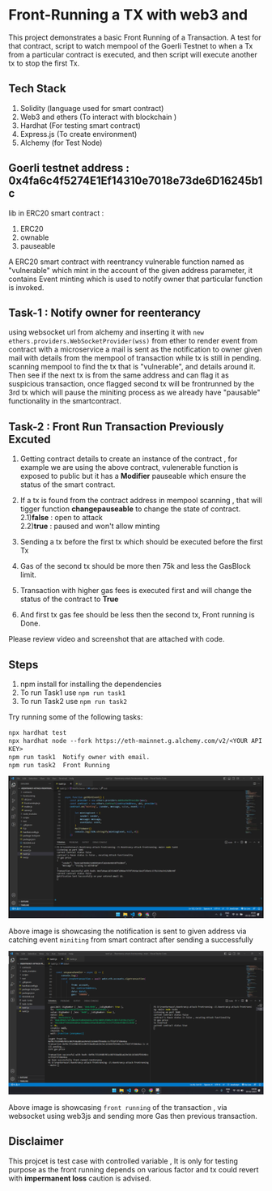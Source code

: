 # Front-Running a TX with web3 and 

This project demonstrates a basic Front Running of a Transaction. A test for that contract, script to watch mempool of the Goerli Testnet to when a Tx from a particular contract is executed, and then script will execute another tx to stop the first Tx.

## Tech Stack 
1) Solidity (language used for smart contract)
2) Web3 and ethers (To interact with blockchain )
3) Hardhat (For testing smart contract)
4) Express.js (To create environment)
5) Alchemy  (for Test Node)





## Goerli testnet address : 0x4fa6c4f5274E1Ef14310e7018e73de6D16245b1c

lib in ERC20 smart contract :
1) ERC20
2) ownable
3) pauseable 

A ERC20 smart contract with reentrancy vulnerable function named as "vulnerable" which mint in the account of the given address parameter,
it contains Event minting which is used to notify owner that particular function is invoked.


## Task-1 : Notify owner for reenterancy 
using websocket url from alchemy and inserting it with `new ethers.providers.WebSocketProvider(wss)` from ether to render event from contract 
with a microservice a mail is sent as the notification to owner given mail with details from the mempool of transaction while tx is still in pending.
scanning mempool to find the tx that is "vulnerable", and details around it.
Then see if the next tx is from the same address and can flag it as suspicious transaction, 
once flagged second tx will be frontrunned by the 3rd tx which will pause the miniting process as we already have "pausable" functionality in the smartcontract.


## Task-2 : Front Run Transaction Previously Excuted 

1) Getting contract details to create an instance of the contract , for example we are using the above contract,
    vulenerable function is exposed to public but it has a **Modifier** pauseable which ensure the status of the smart contract.

2) If a tx is found from the contract address in mempool scanning , that will tigger function **changepauseable** to change the state of contract.<br>
    2.1)**false** : open to attack <br>
    2.2)**true** : paused and won't allow minting <br>

3) Sending a tx before the first tx which should be executed before the first Tx

4) Gas of the second tx should be more then 75k and less the GasBlock limit.

5) Transaction with higher gas fees is executed first and will change the status of the contract to **True**

6) And first tx gas fee should be less then the second tx, Front running is Done.

Please review video and screenshot that are attached with code.

## Steps 
1) npm install for installing the dependencies
2) To run Task1 use `npm run task1`
3) To run Task2 use `npm run task2`


Try running some of the following tasks:

```shell
npx hardhat test
npx hardhat node --fork https://eth-mainnet.g.alchemy.com/v2/<YOUR API KEY>
npm run task1  Notify owner with email.
npm run task2  Front Running 
```
![Screenshot](task1.png)

Above image is showcasing the notification is sent to given address via catching event `miniting` from smart contract after sending a successfully 

![Screenshot](task2.png)

Above image is showcasing `front running` of the transaction , via websocket using web3js and sending more Gas then previous transaction.




## Disclaimer 

This projcet is test case with controlled variable , It is only for testing purpose as the front running depends on various factor and tx could revert with **impermanent loss** caution is advised. 




